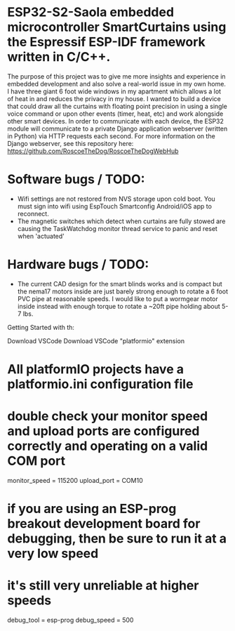 # ESP32-S2-Saola embedded microcontroller SmartCurtains using the Espressif ESP-IDF framework written in C/C++.

The purpose of this project was to give me more insights and experience in embedded development and also solve a real-world issue in my own home. I have three giant 6 foot wide windows in my apartment which allows a lot of heat in and reduces the privacy in my house. I wanted to build a device that could draw all the curtains with floating point precision in using a single voice command or upon other events (timer, heat, etc) and work alongside other smart devices. In order to communicate with each device, the ESP32 module will communicate to a private Django application webserver (written in Python) via HTTP requests each second. For more information on the Django webserver, see this repository here: https://github.com/RoscoeTheDog/RoscoeTheDogWebHub

# Software bugs / TODO:
* Wifi settings are not restored from NVS storage upon cold boot. You must sign into wifi using EspTouch Smartconfig Android/iOS app to reconnect.
* The magnetic switches which detect when curtains are fully stowed are causing the TaskWatchdog monitor thread service to panic and reset when 'actuated'

# Hardware bugs / TODO:
* The current CAD design for the smart blinds works and is compact but the nema17 motors inside are just barely strong enough to rotate a 6 foot PVC pipe at reasonable speeds. I would like to put a wormgear motor inside instead with enough torque to rotate a ~20ft pipe holding about 5-7 lbs.


Getting Started with th:

Download VSCode
Download VSCode "platformio" extension

# All platformIO projects have a platformio.ini configuration file
# double check your monitor speed and upload ports are configured correctly and operating on a valid COM port
monitor_speed = 115200
upload_port = COM10

# if you are using an ESP-prog breakout development board for debugging, then be sure to run it at a very low speed
# it's still very unreliable at higher speeds
debug_tool = esp-prog
debug_speed = 500